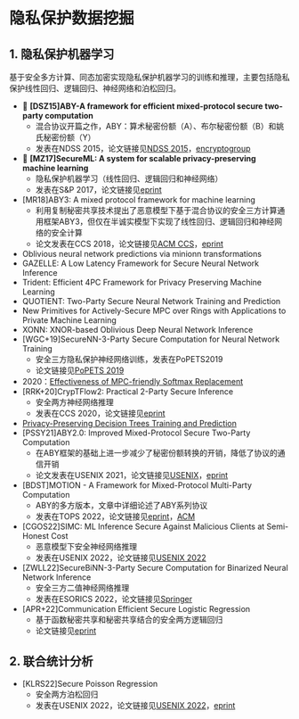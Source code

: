 # 隐私保护数据挖掘

## 1. 隐私保护机器学习

基于安全多方计算、同态加密实现隐私保护机器学习的训练和推理，主要包括隐私保护线性回归、逻辑回归、神经网络和泊松回归。

+ :triangular_flag_on_post: **[DSZ15]ABY-A framework for efficient mixed-protocol secure two-party computation**
  + 混合协议开篇之作，ABY：算术秘密份额（A）、布尔秘密份额（B）和姚氏秘密份额（Y）
  + 发表在NDSS 2015，论文链接见[NDSS 2015](https://www.ndss-symposium.org/ndss2015/ndss-2015-programme/aby-framework-efficient-mixed-protocol-secure-two-party-computation/)，[encryptogroup](http://thomaschneider.de/papers/DSZ15.pdf)
+ :triangular_flag_on_post: **[MZ17]SecureML: A system for scalable privacy-preserving machine learning**
  + 隐私保护机器学习（线性回归、逻辑回归和神经网络）
  + 发表在S&P 2017，论文链接见[eprint](https://eprint.iacr.org/2017/396.pdf)
+ [MR18]ABY3: A mixed protocol framework for machine learning
  + 利用复制秘密共享技术提出了恶意模型下基于混合协议的安全三方计算通用框架ABY3，但仅在半诚实模型下实现了线性回归、逻辑回归和神经网络的安全计算
  + 论文发表在CCS 2018，论文链接见[ACM CCS](https://dl.acm.org/doi/abs/10.1145/3243734.3243760)，[eprint](https://eprint.iacr.org/2018/403)
+ Oblivious neural network predictions via minionn transformations
+ GAZELLE: A Low Latency Framework for Secure Neural Network Inference
+ Trident: Efficient 4PC Framework for Privacy Preserving Machine Learning
+ QUOTIENT: Two-Party Secure Neural Network Training and Prediction
+ New Primitives for Actively-Secure MPC over Rings with Applications to Private Machine Learning
+ XONN: XNOR-based Oblivious Deep Neural Network Inference
+ [WGC+19]SecureNN-3-Party Secure Computation for Neural Network Training
  + 安全三方隐私保护神经网络训练，发表在PoPETS2019
  + 论文链接见[PoPETS 2019](https://petsymposium.org/popets/2019/popets-2019-0035.php)
+ 2020：[Effectiveness of MPC-friendly Softmax Replacement](https://arxiv.org/abs/2011.11202)
+ [RRK+20]CrypTFlow2: Practical 2-Party Secure Inference
  + 安全两方神经网络推理
  + 发表在CCS 2020，论文链接见[eprint](https://eprint.iacr.org/2020/1002)
+ [Privacy-Preserving Decision Trees Training and Prediction](https://dl.acm.org/doi/pdf/10.1145/3517197)
+ [PSSY21]ABY2.0: Improved Mixed-Protocol Secure Two-Party Computation
  + 在ABY框架的基础上进一步减少了秘密份额转换的开销，降低了协议的通信开销
  + 论文发表在USENIX 2021，论文链接见[USENIX](https://www.usenix.org/conference/usenixsecurity21/presentation/patra)，[eprint](https://eprint.iacr.org/2020/1225)
+ [BDST]MOTION - A Framework for Mixed-Protocol Multi-Party Computation
  + ABY的多方版本，文章中详细论述了ABY系列协议
  + 发表在TOPS 2022，论文链接见[eprint](https://eprint.iacr.org/2020/1137)，[ACM](https://dl.acm.org/doi/abs/10.1145/3490390)
+ [CGOS22]SIMC: ML Inference Secure Against Malicious Clients at Semi-Honest Cost
  + 恶意模型下安全神经网络推理
  + 发表在USENIX 2022，论文链接见[USENIX 2022](https://www.usenix.org/conference/usenixsecurity22/presentation/chandran)
+ [ZWLL22]SecureBiNN-3-Party Secure Computation for Binarized Neural Network Inference
  + 安全三方二值神经网络推理
  + 发表在ESORICS 2022，论文链接见[Springer](https://link.springer.com/chapter/10.1007/978-3-031-17143-7_14)
+ [APR+22]Communication Efficient Secure Logistic Regression
  + 基于函数秘密共享和秘密共享结合的安全两方逻辑回归
  + 论文链接见[eprint](https://eprint.iacr.org/2022/866)

## 2. 联合统计分析
+ [KLRS22]Secure Poisson Regression
  + 安全两方泊松回归
  + 发表在USENIX 2022，论文链接见[USENIX 2022](https://www.usenix.org/conference/usenixsecurity22/presentation/kelkar)，[eprint](https://eprint.iacr.org/2021/208)

